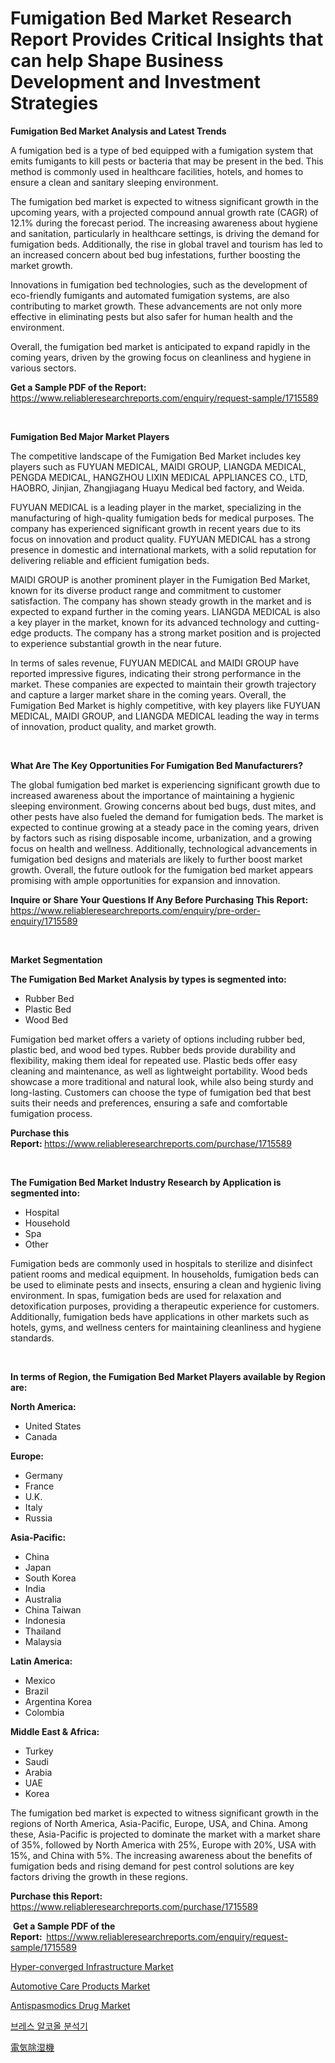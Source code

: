 <p><h1>Fumigation Bed Market Research Report Provides Critical Insights that can help Shape Business Development and Investment Strategies</h1></p><p><strong>Fumigation Bed Market Analysis and Latest Trends</strong></p>
<p><p>A fumigation bed is a type of bed equipped with a fumigation system that emits fumigants to kill pests or bacteria that may be present in the bed. This method is commonly used in healthcare facilities, hotels, and homes to ensure a clean and sanitary sleeping environment.</p><p>The fumigation bed market is expected to witness significant growth in the upcoming years, with a projected compound annual growth rate (CAGR) of 12.1% during the forecast period. The increasing awareness about hygiene and sanitation, particularly in healthcare settings, is driving the demand for fumigation beds. Additionally, the rise in global travel and tourism has led to an increased concern about bed bug infestations, further boosting the market growth.</p><p>Innovations in fumigation bed technologies, such as the development of eco-friendly fumigants and automated fumigation systems, are also contributing to market growth. These advancements are not only more effective in eliminating pests but also safer for human health and the environment.</p><p>Overall, the fumigation bed market is anticipated to expand rapidly in the coming years, driven by the growing focus on cleanliness and hygiene in various sectors.</p></p>
<p><strong>Get a Sample PDF of the Report:&nbsp;</strong> <a href="https://www.reliableresearchreports.com/enquiry/request-sample/1715589">https://www.reliableresearchreports.com/enquiry/request-sample/1715589</a></p>
<p>&nbsp;</p>
<p><strong>Fumigation Bed Major Market Players</strong></p>
<p><p>The competitive landscape of the Fumigation Bed Market includes key players such as FUYUAN MEDICAL, MAIDI GROUP, LIANGDA MEDICAL, PENGDA MEDICAL, HANGZHOU LIXIN MEDICAL APPLIANCES CO., LTD, HAOBRO, Jinjian, Zhangjiagang Huayu Medical bed factory, and Weida. </p><p>FUYUAN MEDICAL is a leading player in the market, specializing in the manufacturing of high-quality fumigation beds for medical purposes. The company has experienced significant growth in recent years due to its focus on innovation and product quality. FUYUAN MEDICAL has a strong presence in domestic and international markets, with a solid reputation for delivering reliable and efficient fumigation beds.</p><p>MAIDI GROUP is another prominent player in the Fumigation Bed Market, known for its diverse product range and commitment to customer satisfaction. The company has shown steady growth in the market and is expected to expand further in the coming years. LIANGDA MEDICAL is also a key player in the market, known for its advanced technology and cutting-edge products. The company has a strong market position and is projected to experience substantial growth in the near future.</p><p>In terms of sales revenue, FUYUAN MEDICAL and MAIDI GROUP have reported impressive figures, indicating their strong performance in the market. These companies are expected to maintain their growth trajectory and capture a larger market share in the coming years. Overall, the Fumigation Bed Market is highly competitive, with key players like FUYUAN MEDICAL, MAIDI GROUP, and LIANGDA MEDICAL leading the way in terms of innovation, product quality, and market growth.</p></p>
<p>&nbsp;</p>
<p><strong>What Are The Key Opportunities For Fumigation Bed Manufacturers?</strong></p>
<p><p>The global fumigation bed market is experiencing significant growth due to increased awareness about the importance of maintaining a hygienic sleeping environment. Growing concerns about bed bugs, dust mites, and other pests have also fueled the demand for fumigation beds. The market is expected to continue growing at a steady pace in the coming years, driven by factors such as rising disposable income, urbanization, and a growing focus on health and wellness. Additionally, technological advancements in fumigation bed designs and materials are likely to further boost market growth. Overall, the future outlook for the fumigation bed market appears promising with ample opportunities for expansion and innovation.</p></p>
<p><strong>Inquire or Share Your Questions If Any Before Purchasing This Report:</strong> <a href="https://www.reliableresearchreports.com/enquiry/pre-order-enquiry/1715589">https://www.reliableresearchreports.com/enquiry/pre-order-enquiry/1715589</a></p>
<p>&nbsp;</p>
<p><strong>Market Segmentation</strong></p>
<p><strong>The Fumigation Bed Market Analysis by types is segmented into:</strong></p>
<p><ul><li>Rubber Bed</li><li>Plastic Bed</li><li>Wood Bed</li></ul></p>
<p><p>Fumigation bed market offers a variety of options including rubber bed, plastic bed, and wood bed types. Rubber beds provide durability and flexibility, making them ideal for repeated use. Plastic beds offer easy cleaning and maintenance, as well as lightweight portability. Wood beds showcase a more traditional and natural look, while also being sturdy and long-lasting. Customers can choose the type of fumigation bed that best suits their needs and preferences, ensuring a safe and comfortable fumigation process.</p></p>
<p><strong>Purchase this Report:&nbsp;</strong><a href="https://www.reliableresearchreports.com/purchase/1715589">https://www.reliableresearchreports.com/purchase/1715589</a></p>
<p>&nbsp;</p>
<p><strong>The Fumigation Bed Market Industry Research by Application is segmented into:</strong></p>
<p><ul><li>Hospital</li><li>Household</li><li>Spa</li><li>Other</li></ul></p>
<p><p>Fumigation beds are commonly used in hospitals to sterilize and disinfect patient rooms and medical equipment. In households, fumigation beds can be used to eliminate pests and insects, ensuring a clean and hygienic living environment. In spas, fumigation beds are used for relaxation and detoxification purposes, providing a therapeutic experience for customers. Additionally, fumigation beds have applications in other markets such as hotels, gyms, and wellness centers for maintaining cleanliness and hygiene standards.</p></p>
<p>&nbsp;</p>
<p><strong>In terms of Region, the Fumigation Bed Market Players available by Region are:</strong></p>
<p>
    <p> <strong> North America: </strong>
        <ul>
            <li>United States</li>
            <li>Canada</li>
        </ul>
        </p> 
    <p> <strong> Europe: </strong>
        <ul>
            <li>Germany</li>
            <li>France</li>
            <li>U.K.</li>
            <li>Italy</li>
            <li>Russia</li>
        </ul>
        </p> 
    <p> <strong> Asia-Pacific: </strong>
        <ul>
            <li>China</li>
            <li>Japan</li>
            <li>South Korea</li>
            <li>India</li>
            <li>Australia</li>
            <li>China Taiwan</li>
            <li>Indonesia</li>
            <li>Thailand</li>
            <li>Malaysia</li>
        </ul>
        </p> 
    <p> <strong> Latin America: </strong>
        <ul>
            <li>Mexico</li>
            <li>Brazil</li>
            <li>Argentina Korea</li>
            <li>Colombia</li>
        </ul>
        </p> 
    <p> <strong> Middle East & Africa: </strong>
        <ul>
            <li>Turkey</li>
            <li>Saudi</li>
            <li>Arabia</li>
            <li>UAE</li>
            <li>Korea</li>
        </ul>
    </p>
    </p>
<p><p>The fumigation bed market is expected to witness significant growth in the regions of North America, Asia-Pacific, Europe, USA, and China. Among these, Asia-Pacific is projected to dominate the market with a market share of 35%, followed by North America with 25%, Europe with 20%, USA with 15%, and China with 5%. The increasing awareness about the benefits of fumigation beds and rising demand for pest control solutions are key factors driving the growth in these regions.</p></p>
<p><strong>Purchase this Report: </strong><a href="https://www.reliableresearchreports.com/purchase/1715589">https://www.reliableresearchreports.com/purchase/1715589</a></p>
<p>&nbsp;<strong>Get a Sample PDF of the Report:&nbsp;&nbsp;</strong><a href="https://www.reliableresearchreports.com/enquiry/request-sample/1715589">https://www.reliableresearchreports.com/enquiry/request-sample/1715589</a></p>
<p><strong></strong></p>
<p><p><a href="https://gentle-editor-9db.notion.site/Hyper-converged-Infrastructure-Market-Dynamics-2024-2031-Also-about-Its-Market-Trends-Projections--a9cc794fdfa54883b9ed281fa0407522">Hyper-converged Infrastructure Market</a></p><p><a href="https://view.publitas.com/reportprime-1/automotive-care-products-market-insights-market-players-and-forecast-till-2031/">Automotive Care Products Market</a></p><p><a href="https://military-diascia-e68.notion.site/Antispasmodics-Drug-Market-Size-Evaluating-its-Market-Trends-Growth-and-Projections-2024-2031-b3c99375e6c54a09a75bf2d450ee9591">Antispasmodics Drug Market</a></p><p><a href="https://medium.com/@frankpeters35/%EC%88%A8%EC%89%AC%EB%8A%94-%EC%95%8C%EC%BD%94%EC%98%AC-%EB%B6%84%EC%84%9D%EA%B8%B0-%EB%A7%88%EC%BC%93-%EB%B3%B4%EA%B3%A0%EC%84%9C%EB%8A%94-%EC%9D%B4-%EC%8B%9C%EC%9E%A5%EC%9D%98-%EC%B5%9C%EC%8B%A0-%ED%8A%B8%EB%A0%8C%EB%93%9C%EC%99%80-%EC%84%B1%EC%9E%A5-%EA%B8%B0%ED%9A%8C%EB%A5%BC-%EB%B3%B4%EC%97%AC%EC%A4%8D%EB%8B%88%EB%8B%A4-c527b0a3417b">브레스 알코올 분석기</a></p><p><a href="https://medium.com/@briaabshire64/%E9%9B%BB%E5%8B%95%E9%99%A4%E6%B9%BF%E6%A9%9F%E5%B8%82%E5%A0%B4%E3%81%AE%E6%B4%9E%E5%AF%9F-%E5%B8%82%E5%A0%B4%E5%8B%95%E5%90%91-%E6%88%90%E9%95%B7-2024%E5%B9%B4%E3%81%8B%E3%82%892031%E5%B9%B4%E3%81%BE%E3%81%A7%E3%81%AE%E4%BA%88%E6%B8%AC-38440ccbd3ec">電気除湿機</a></p></p>